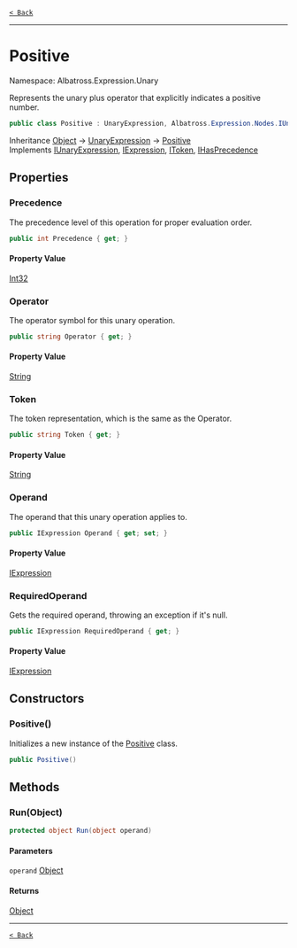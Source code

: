 [`< Back`](../../../)

---

# Positive

Namespace: Albatross.Expression.Unary

Represents the unary plus operator that explicitly indicates a positive number.

```csharp
public class Positive : UnaryExpression, Albatross.Expression.Nodes.IUnaryExpression, Albatross.Expression.Nodes.IExpression, Albatross.Expression.Nodes.IToken, Albatross.Expression.Nodes.IHasPrecedence
```

Inheritance [Object](https://docs.microsoft.com/en-us/dotnet/api/system.object) → [UnaryExpression](./albatross/expression/unary/unaryexpression) → [Positive](./albatross/expression/unary/positive)<br>
Implements [IUnaryExpression](./albatross/expression/nodes/iunaryexpression), [IExpression](./albatross/expression/nodes/iexpression), [IToken](./albatross/expression/nodes/itoken), [IHasPrecedence](./albatross/expression/nodes/ihasprecedence)

## Properties

### **Precedence**

The precedence level of this operation for proper evaluation order.

```csharp
public int Precedence { get; }
```

#### Property Value

[Int32](https://docs.microsoft.com/en-us/dotnet/api/system.int32)<br>

### **Operator**

The operator symbol for this unary operation.

```csharp
public string Operator { get; }
```

#### Property Value

[String](https://docs.microsoft.com/en-us/dotnet/api/system.string)<br>

### **Token**

The token representation, which is the same as the Operator.

```csharp
public string Token { get; }
```

#### Property Value

[String](https://docs.microsoft.com/en-us/dotnet/api/system.string)<br>

### **Operand**

The operand that this unary operation applies to.

```csharp
public IExpression Operand { get; set; }
```

#### Property Value

[IExpression](./albatross/expression/nodes/iexpression)<br>

### **RequiredOperand**

Gets the required operand, throwing an exception if it's null.

```csharp
public IExpression RequiredOperand { get; }
```

#### Property Value

[IExpression](./albatross/expression/nodes/iexpression)<br>

## Constructors

### **Positive()**

Initializes a new instance of the [Positive](./albatross/expression/unary/positive) class.

```csharp
public Positive()
```

## Methods

### **Run(Object)**

```csharp
protected object Run(object operand)
```

#### Parameters

`operand` [Object](https://docs.microsoft.com/en-us/dotnet/api/system.object)<br>

#### Returns

[Object](https://docs.microsoft.com/en-us/dotnet/api/system.object)<br>

---

[`< Back`](../../../)
